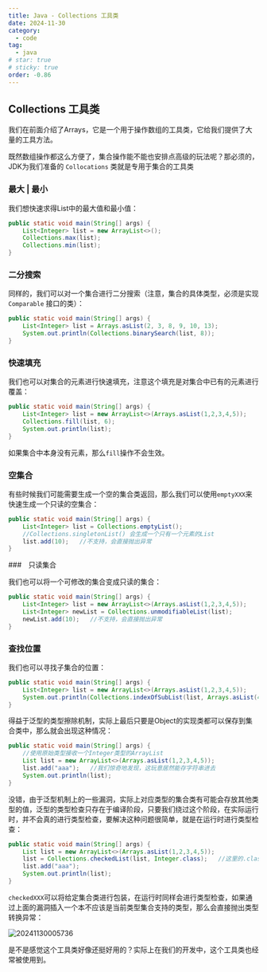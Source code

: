 ```yaml
---
title: Java - Collections 工具类
date: 2024-11-30
category:
  - code
tag:
  - java
# star: true
# sticky: true
order: -0.86
---
```


## Collections 工具类

我们在前面介绍了Arrays，它是一个用于操作数组的工具类，它给我们提供了大量的工具方法。

既然数组操作都这么方便了，集合操作能不能也安排点高级的玩法呢？那必须的，JDK为我们准备的 `Collocations` 类就是专用于集合的工具类

### 最大 | 最小

我们想快速求得List中的最大值和最小值：

```java
public static void main(String[] args) {
    List<Integer> list = new ArrayList<>();
    Collections.max(list);
    Collections.min(list);
}
```

### 二分搜索

同样的，我们可以对一个集合进行二分搜索（注意，集合的具体类型，必须是实现 `Comparable` 接口的类）：

```java
public static void main(String[] args) {
    List<Integer> list = Arrays.asList(2, 3, 8, 9, 10, 13);
    System.out.println(Collections.binarySearch(list, 8));
}
```

### 快速填充

我们也可以对集合的元素进行快速填充，注意这个填充是对集合中已有的元素进行覆盖：

```java
public static void main(String[] args) {
    List<Integer> list = new ArrayList<>(Arrays.asList(1,2,3,4,5));
    Collections.fill(list, 6);
    System.out.println(list);
}
```

如果集合中本身没有元素，那么`fill`操作不会生效。

### 空集合

有些时候我们可能需要生成一个空的集合类返回，那么我们可以使用`emptyXXX`来快速生成一个只读的空集合：

```java
public static void main(String[] args) {
    List<Integer> list = Collections.emptyList();
    //Collections.singletonList() 会生成一个只有一个元素的List
    list.add(10);   //不支持，会直接抛出异常
}
```

###　只读集合

我们也可以将一个可修改的集合变成只读的集合：

```java
public static void main(String[] args) {
    List<Integer> list = new ArrayList<>(Arrays.asList(1,2,3,4,5));
    List<Integer> newList = Collections.unmodifiableList(list);
    newList.add(10);   //不支持，会直接抛出异常
}
```

### 查找位置

我们也可以寻找子集合的位置：

```java
public static void main(String[] args) {
    List<Integer> list = new ArrayList<>(Arrays.asList(1,2,3,4,5));
    System.out.println(Collections.indexOfSubList(list, Arrays.asList(4, 5)));
}
```

得益于泛型的类型擦除机制，实际上最后只要是Object的实现类都可以保存到集合类中，那么就会出现这种情况：

```java
public static void main(String[] args) {
    //使用原始类型接收一个Integer类型的ArrayList
    List list = new ArrayList<>(Arrays.asList(1,2,3,4,5));
    list.add("aaa");   //我们惊奇地发现，这玩意居然能存字符串进去
    System.out.println(list);
}
```

没错，由于泛型机制上的一些漏洞，实际上对应类型的集合类有可能会存放其他类型的值，泛型的类型检查只存在于编译阶段，只要我们绕过这个阶段，在实际运行时，并不会真的进行类型检查，要解决这种问题很简单，就是在运行时进行类型检查：

```java
public static void main(String[] args) {
    List list = new ArrayList<>(Arrays.asList(1,2,3,4,5));
    list = Collections.checkedList(list, Integer.class);   //这里的.class关键字我们会在后面反射中介绍，表示Integer这个类型
  	list.add("aaa");
    System.out.println(list);
}
```

`checkedXXX`可以将给定集合类进行包装，在运行时同样会进行类型检查，如果通过上面的漏洞插入一个本不应该是当前类型集合支持的类型，那么会直接抛出类型转换异常：

![20241130005736](http://myimg.ekkosonya.cn/20241130005736.png)

是不是感觉这个工具类好像还挺好用的？实际上在我们的开发中，这个工具类也经常被使用到。
